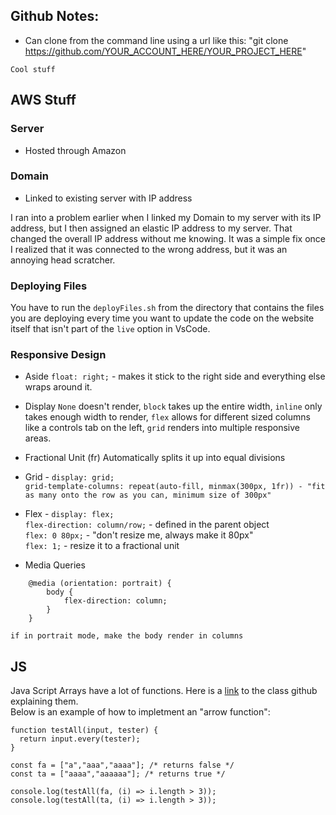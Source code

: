 ## Github Notes:

- Can clone from the command line using a url like this: "git clone https://github.com/YOUR_ACCOUNT_HERE/YOUR_PROJECT_HERE"

` Cool stuff `

## AWS Stuff

### Server

- Hosted through Amazon

### Domain
- Linked to existing server with IP address

I ran into a problem earlier when I linked my Domain to my server with its IP address, but I then assigned an elastic IP address to my server. That changed the overall IP address without me knowing. It was a simple fix once I realized that it was connected to the wrong address, but it was an annoying head scratcher.

### Deploying Files

You have to run the `deployFiles.sh` from the directory that contains the files you are deploying every time you want to update the code on the website itself that isn't part of the `live` option in VsCode.

### Responsive Design

- Aside
    `float: right;` - makes it stick to the right side and everything else wraps around it.

- Display
    `None` doesn't render, `block` takes up the entire width, `inline` only takes enough width to render, `flex` allows for different sized columns like a controls tab on the left, `grid` renders into multiple responsive areas.

- Fractional Unit (fr)
    Automatically splits it up into equal divisions

- Grid - `display: grid;`  
    `grid-template-columns: repeat(auto-fill, minmax(300px, 1fr)) - "fit as many onto the row as you can, minimum size of 300px"`  
- Flex - `display: flex;`  
    `flex-direction: column/row;` - defined in the parent object  
    `flex: 0 80px;` - "don't resize me, always make it 80px"  
    `flex: 1;` - resize it to a fractional unit  
- Media Queries  
```
    @media (orientation: portrait) {
        body {
            flex-direction: column;
        }
    }
```  
    if in portrait mode, make the body render in columns 

## JS

Java Script Arrays have a lot of functions. Here is a [link](https://github.com/webprogramming260/.github/blob/main/profile/javascript/array/array.md) to the class github explaining them.  
Below is an example of how to impletment an "arrow function":  
```
function testAll(input, tester) {
  return input.every(tester);
}

const fa = ["a","aaa","aaaa"]; /* returns false */
const ta = ["aaaa","aaaaaa"]; /* returns true */

console.log(testAll(fa, (i) => i.length > 3));
console.log(testAll(ta, (i) => i.length > 3));
```
